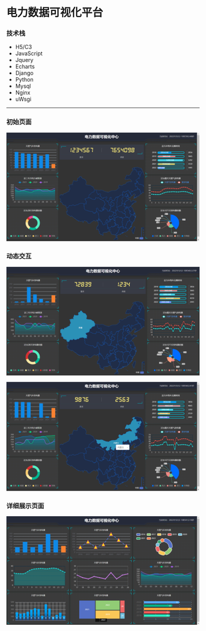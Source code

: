 # 电力数据可视化平台

### 技术栈

+ H5/C3
+ JavaScript
+ Jquery
+ Echarts
+ Django
+ Python
+ Mysql
+ Nginx
+ uWsgi

------------------------------------------------------------------------------------------------------------------------------------------------

### 初始页面

![](./images/all.png)



### 动态交互

![](./images/test1.png)



![](./images/test2.png)

### 详细展示页面

![](./images/test3.png)
